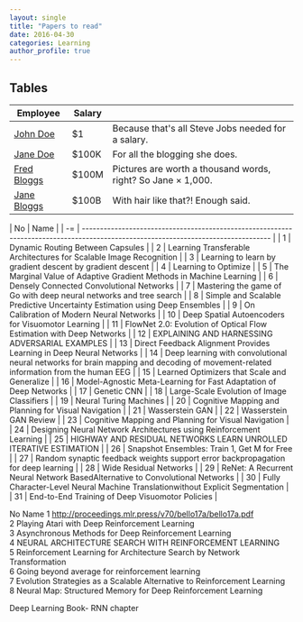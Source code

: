 ```yaml
---
layout: single
title: "Papers to read"
date: 2016-04-30
categories: Learning
author_profile: true
---
```



## Tables

| Employee         | Salary |                                                              |
| --------         | ------ | ------------------------------------------------------------ |
| [John Doe](#)    | $1     | Because that's all Steve Jobs needed for a salary.           |
| [Jane Doe](#)    | $100K  | For all the blogging she does.                               |
| [Fred Bloggs](#) | $100M  | Pictures are worth a thousand words, right? So Jane × 1,000. |
| [Jane Bloggs](#) | $100B  | With hair like that?! Enough said.                           |


| No | Name																																  |
| -= | ---------------------------------------------------------------------------------------------------------------------------------- |
| 1  | Dynamic Routing Between Capsules	 																								  |
| 2  | Learning Transferable Architectures for Scalable Image Recognition	 															  |
| 3  | Learning to learn by gradient descent by gradient descent																		  |
| 4  | Learning to Optimize	 																											  |
| 5  | The Marginal Value of Adaptive Gradient Methods in Machine Learning	 															  |
| 6  | Densely Connected Convolutional Networks	 																						  |
| 7  | Mastering the game of Go with deep neural networks and tree search																  |
| 8  | Simple and Scalable Predictive Uncertainty Estimation using Deep Ensembles	 												 	  |
| 9  | On Calibration of Modern Neural Networks	 																						  |
| 10 | Deep Spatial Autoencoders for Visuomotor Learning																				  |
| 11 | FlowNet 2.0: Evolution of Optical Flow Estimation with Deep Networks	 															  |
| 12 | EXPLAINING AND HARNESSING ADVERSARIAL EXAMPLES	 																				  |
| 13 | Direct Feedback Alignment Provides Learning in Deep Neural Networks	 															  |
| 14 | Deep learning with convolutional neural networks for brain mapping and decoding of movement-related information from the human EEG |
| 15 | Learned Optimizers that Scale and Generalize	 																					  |
| 16 | Model-Agnostic Meta-Learning for Fast Adaptation of Deep Networks	 															  |
| 17 | Genetic CNN	 																													  |
| 18 | Large-Scale Evolution of Image Classifiers	 																					  |
| 19 | Neural Turing Machines	 																										  |
| 20 | Cognitive Mapping and Planning for Visual Navigation	 																			  |
| 21 | Wasserstein GAN	 																												  |
| 22 | Wasserstein GAN Review	 																										  |
| 23 | Cognitive Mapping and Planning for Visual Navigation	 																			  |
| 24 | Designing Neural Network Architectures using Reinforcement Learning	 															  |
| 25 | HIGHWAY AND RESIDUAL NETWORKS LEARN UNROLLED ITERATIVE ESTIMATION	 															  |
| 26 | Snapshot Ensembles: Train 1, Get M for Free	 																					  |
| 27 | Random synaptic feedback weights support error backpropagation for deep learning	 												  |
| 28 | Wide Residual Networks	 																										  |
| 29 | ReNet: A Recurrent Neural Network BasedAlternative to Convolutional Networks	 													  |
| 30 | Fully Character-Level Neural Machine Translationwithout Explicit Segmentation													  |
| 31 | End-to-End Training of Deep Visuomotor Policies	 																				  |







No	Name
1	http://proceedings.mlr.press/v70/bello17a/bello17a.pdf	 
2	Playing Atari with Deep Reinforcement Learning	 
3	Asynchronous Methods for Deep Reinforcement Learning	 
4	NEURAL ARCHITECTURE SEARCH WITH REINFORCEMENT LEARNING	 
5	Reinforcement Learning for Architecture Search by Network Transformation	 
6	Going beyond average for reinforcement learning	 
7	Evolution Strategies as a Scalable Alternative to Reinforcement Learning	 
8	Neural Map: Structured Memory for Deep Reinforcement Learning


Deep Learning Book- RNN chapter